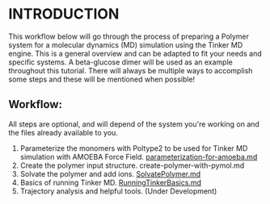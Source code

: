 # INTRODUCTION

This workflow below will go through the process of preparing a Polymer system for a molecular dynamics (MD) simulation using the Tinker MD engine. This is a general overview and can be adapted to fit your needs and specific systems. A beta-glucose dimer will be used as an example throughout this tutorial. There will always be multiple ways to accomplish some steps and these will be mentioned when possible!

## Workflow:

All steps are optional, and will depend of the system you're working on and the files already available to you.

1. Parameterize the monomers with Poltype2 to be used for Tinker MD simulation with AMOEBA Force Field. [parameterization-for-amoeba.md](./parameterization-for-amoeba.md)
2. Create the polymer input structure. create-polymer-with-pymol.md
3. Solvate the polymer and add ions. [SolvatePolymer.md](./SolvatePolymer.md)
4. Basics of running Tinker MD. [RunningTinkerBasics.md](./RunningTinkerBasics.md)
5. Trajectory analysis and helpful tools. (Under Development)
